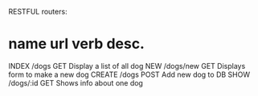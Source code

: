 RESTFUL routers:

name    url       verb     desc.
=========================================================
INDEX  /dogs      GET      Display a list of all dog
NEW    /dogs/new  GET      Displays form to make a new dog
CREATE /dogs      POST     Add new dog to DB
SHOW   /dogs/:id  GET      Shows info about one dog